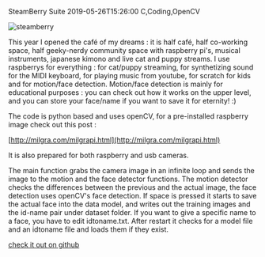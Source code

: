 SteamBerry Suite
2019-05-26T15:26:00
C,Coding,OpenCV

![steamberry](/images/20190516_steamberry.png)

This year I opened the café of my dreams : it is half café, half co-working space, half geeky-nerdy community space with raspberry pi's, musical instruments, japanese kimono and live cat and puppy streams. 
I use raspberrys for everything : for cat/puppy streaming, for synthetizing sound for the MIDI keyboard, for playing music from youtube, for scratch for kids and for motion/face detection.
Motion/face detection is mainly for educational purposes : you can check out how it works on the upper level, and you can store your face/name if you want to save it for eternity! :)

The code is python based and uses openCV, for a pre-installed raspberry image check out this post :

[http://milgra.com/milgrapi.html](http://milgra.com/milgrapi.html)

It is also prepared for both raspberry and usb cameras. 

The main function grabs the camera image in an infinite loop and sends the image to the motion and the face detector functions. The motion detector checks the differences between the previous and the actual image, the face detection uses openCV's face detection. If space is pressed it starts to save the actual face into the data model, and writes out the training images and the id-name pair under dataset folder. If you want to give a specific name to a face, you have to edit idtoname.txt. After restart it checks for a model file and an idtoname file and loads them if they exist.

[check it out on github](https://github.com/milgra/steamberrysuite)